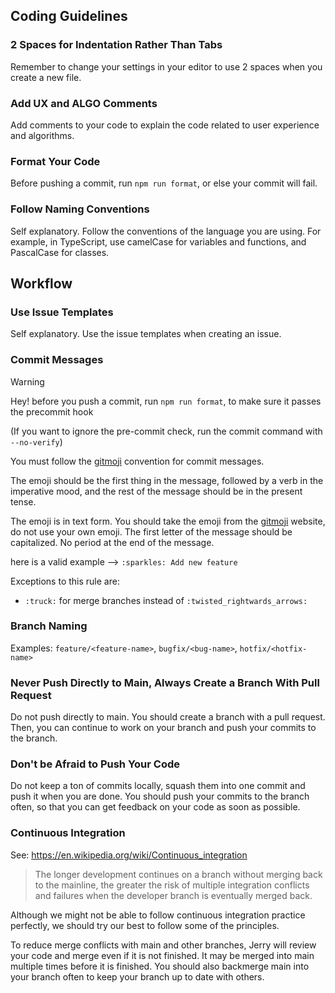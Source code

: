 ## Coding Guidelines

### 2 Spaces for Indentation Rather Than Tabs

Remember to change your settings in your editor to use 2 spaces when you create a new file.

### Add UX and ALGO Comments

Add comments to your code to explain the code related to user experience and algorithms.

### Format Your Code

Before pushing a commit, run `npm run format`, or else your commit will fail.

### Follow Naming Conventions

Self explanatory. Follow the conventions of the language you are using. For example, in TypeScript, use camelCase for variables and functions, and PascalCase for classes.

## Workflow

### Use Issue Templates

Self explanatory. Use the issue templates when creating an issue.

### Commit Messages

> [!WARNING]
> Hey! before you push a commit, run `npm run format`, to make sure it passes the precommit hook
>
> (If you want to ignore the pre-commit check, run the commit command with `--no-verify`)

You must follow the [gitmoji](https://gitmoji.dev/) convention for commit messages.

The emoji should be the first thing in the message, followed by a verb in the imperative mood, and the rest of the message should be in the present tense.

The emoji is in text form. You should take the emoji from the [gitmoji](https://gitmoji.dev/) website, do not use your own emoji. The first letter of the message should be capitalized. No period at the end of the message.

here is a valid example --> `:sparkles: Add new feature`

Exceptions to this rule are:

- `:truck:` for merge branches instead of `:twisted_rightwards_arrows:`

### Branch Naming

Examples: `feature/<feature-name>`, `bugfix/<bug-name>`, `hotfix/<hotfix-name>`

### Never Push Directly to Main, Always Create a Branch With Pull Request

Do not push directly to main. You should create a branch with a pull request. Then, you can continue to work on your branch and push your commits to the branch.

### Don't be Afraid to Push Your Code

Do not keep a ton of commits locally, squash them into one commit and push it when you are done. You should push your commits to the branch often, so that you can get feedback on your code as soon as possible.

### Continuous Integration

See: https://en.wikipedia.org/wiki/Continuous_integration

> The longer development continues on a branch without merging back to the mainline, the greater the risk of multiple integration conflicts and failures when the developer branch is eventually merged back.

Although we might not be able to follow continuous integration practice perfectly, we should try our best to follow some of the principles.

To reduce merge conflicts with main and other branches, Jerry will review your code and merge even if it is not finished. It may be merged into main multiple times before it is finished. You should also backmerge main into your branch often to keep your branch up to date with others.
